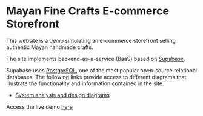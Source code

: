 # Mayan Fine Crafts E-commerce Storefront

This website is a demo simulating an e-commerce storefront selling authentic Mayan handmade crafts.

The site implements backend-as-a-service (BaaS) based on [Supabase](https://supabase.com/).

Supabase uses [PostgreSQL](https://www.postgresql.org/), one of the most popular open-source relational databases. The following links provide access to different diagrams that illustrate the functionality and information contained in the site.

- [System analysis and design diagrams](https://viewer.diagrams.net/?tags=%7B%7D&highlight=0000ff&edit=_blank&layers=1&nav=1&page-id=G5joS5WQsq4Hca0EG5QD&title=Ecommerce%20Frontstore.drawio#R%3Cmxfile%3E%3Cdiagram%20id%3D%22qZy4j8M72FENCWA4GprZ%22%20name%3D%22Use-case%20Diagram%22%3E7Vlbb9s6DP41fmxhW7aTPObScwasA4Jlw9anQbUVWzi2lclKk%2BzXj7Kk%2BCK3XYu06cEKJIBJ0ZT08aNAyg6aF%2Ft%2FOd5kn1hCcsd3U04TBy0c3%2FfgD4oNTklHIS1W9JdRulq7pQmpOoaCsVzQTVcZs7IksejoMOds1zVbs9xexirGObG032giMqUdh26j%2F0BompmJPFePFNgYa0WV4YTtWip05aA5Z0yop2I%2FJ7lExuCi3vvnntHjwjgpxZ%2B8EH4u8Y8bln35Lirvurr7eLMcXYyUlzucb%2FWG9WLFwSDA2bZMiHTiOmi2y6ggqw2O5egOAgq6TBQ5SB48rmmez1nOOMglK8FopmcgXJD9vUv3joAATQgriOAHMNEvIIPhQclRoMRdExHf4J61ooEircQ66OnRdQMUPGisnoDb%2BHHcSJlMJd8aJFo4dUEFGPjhe1u4kcJlaMTFvj24OGhJzUmStE%2FWHrCwLrblMXlgQ6FOJcxTIh6wuydQrUiEA4EwOk5yLOhdd7lDwdEzLBmFjRx5ELhdHhx5YVyobeq32rnQdxR2HfmjniOFg%2BWo5spx28%2Bnj2fRZ0Uwj7P6QOIyhJwl21hUNqvyHE468ngmniLteiiN7bTzgoFo98E8Wdb5FmxLiHeGAY83CpnvhmfGDFmYTeOYVACTy3hC%2BNvCC%2FnRmfEKLLxmGK9As8AC39ZU6%2BHVQmQIsBOgFEZhl1XeAKu8B87dk6MUWijNt5UA59yCB%2BqejXzcFvk0FrIymEkwKNRY1%2FiW5EtWUUFZCSa3TICPlsE0p6kcEOz01PMDrwOqF9igogFMX6ymiCxMP%2BES6sv%2FL6TIn5wX0okFqX3aPadMu%2FTCbqUWjCeP1Gq1tCScws4IN8o9FcrhBGlR%2BRuPjdy4k8KhJfSdOa9fDY6G6fBeDT6tGnRfiKZn6yaic%2FLCH%2FVOodC9HIUh8iYepCmK%2FOexxCpV%2BqfWS7PEbhrOwRJzZHmd8yp88LQ6IbPMlc9jJ1PwfjKdgnN2x%2FUXcs5%2F59xrcs7uWP9CzqF3zr0m5%2Byu3%2FGjHNCaJfQOHlNRh1ep1qxee8PH6OeWmYGLqv5kMQUDP9js1Wt63Di6uohZAb1yLO%2BtVtDAkTVXPr9W5CJW91kLilOOCzMp7EvN210LqDsr7CUK9HJSj3XTFwMPZb9Qr3SlzbyB7rCgSSIHZ9UGx7RMr8laUgc1ms%2BaTbVKcPYf6d37cybkjUk9hUyOjQxeHc5wBj8I8FzmUwjLnIPsNTL8pDkXc1aCa0zr5CG4EjtSiRfoWvt3dk6%2FaQ2GrqDMVdUTulYQmw8%2BirzNNzF09Rs%3D%3C%2Fdiagram%3E%3Cdiagram%20id%3D%22G5joS5WQsq4Hca0EG5QD%22%20name%3D%22Activity%20Diagram%3A%20Purchase%20Products%22%3E7Zpdc6MqGMc%2FTS57RkSNvWzS7NlzcTqd7U5frnaIEmVWxUHSJPvpD0SIIrax3TTJmW1vKg8vwv%2F5AQ%2BYEZzm678ZKtN%2FaYyzkevE6xG8HrkuAMAT%2F6RlU1v8cVAbEkZiVagx3JFfWBkdZV2SGFdGQU5pxklpGiNaFDjihg0xRldmsQXNzLeWKMGW4S5CmW19IDFPa2voO439KyZJqt8MHJWTI11YGaoUxXTVMsHZCE4Zpbx%2BytdTnEnxtC51vS8v5O46xnDBh1S44DfzoloV0f108evm4fFps%2Flyod3zjLKlGvFEioZl04zGy4hXWqV6FHyjpWF0WcRYtg5GcLJKCcd3JYpk7krAIGwpzzOVrV6DGcfrFwcAdrIInjDNMWcbUURVcLW0G611WKdXjWOAVjttOSVQNqRYSHZNN3KJB6XYW9TzLfXuCV5tnU3LkhSJJBMxXgPK5UDPTUU3BKdWMbBU%2FIZz%2BtxicOQGmejGZM7EUyKfFozmfTqfWF3PgYa6nnNyRseWureZVMB1KIsxO7lkXSB9cHIgQ0uyqzhu0yj2oDOEz1ogL8cnVlK%2FrKXkLCbc0K47s%2FetlynN58vqSIL6hqBw3DObQY%2BgALgfpSiwFLUkEs2I8Aibcojwo5T5FRf63nHEZf6CZNmUZpRtK0Jn%2BycLc0Z%2F4lbOYqFyDqGqZ6oa2PMd9mgKPwxSd4CksYgKVZIyntKEFiibNda21FIdIkLIq4wkhbDNKedit4ITXMRXMiaVjZS4qC0q5g1flb1ZSpxtLTHuR5n4y9fJp3be9dpIbVSqHpYcy%2BuuE0OnSxbhARwKmhLM90aYNgwMZ4iTZ7Mnfb5VVW8pkavBDqLAXOvCTgt1v1SlDiC7XvwGM3AAM423owxVFYlMTDo%2BXRPecqlIPaly8rlxqEx8gD%2F1QWC%2FP8N%2Bf7Zmr98ze7XtN90OO1scBJ0m6oFafrcb8jthcHBkgOyD1wkAOoOFRAdb%2B8HzP8E7BHj2mfUPBc8fCF7rtuYcwHM7cdBQ8Lo7Jhx3Gvpo8Oxjvg3ea5GrjJXOKW71L%2B3TwHEDV%2Fto%2F%2F8OQjTa%2B%2FeC8TlNSa97fn7vXuCBI09J%2B6LjD90LxkP3guATvEOAd2mBt7vytW%2BEdtduB0ETtMBsMN2HpgFmw%2BkRDtqD18RPNA%2BBpt6trcvfnDLzq9hhFsq30Lj3Eurg3J0KJ9c1Yy0Peu%2FDyboT98JBOAlXok2rWCkLVC93GHhOb4df6le3vO5XQ3Pdg%2Fey%2Fc%2Fl7AavHh7mMHpc%2F5gEF%2Fcluei7O64X2xToxfZW6Jqi7Qfg2%2BYD8FUknEm4VOSaoISh3F6mtUV0rWnOmiYi%2Fuad%2BN4I2gtadCN8ZapKFMkvBvDab1LfaSkMktb%2BDwJiT2GLbDsrUxLH20tXcyYidUsbiSmC2WGOCmHnjG%2FfcHtez%2BTx3n5SEMnmJwQ1J80PMeDsPw%3D%3D%3C%2Fdiagram%3E%3Cdiagram%20id%3D%22fAKFOc9divsB3pqjNnwO%22%20name%3D%22Conceptual%20Data%20Model%22%3E7Vrfc5s4EP5rPNN7SAeBIe5jDU5%2FXHJN4%2FTaPt3IoIAmgDghxyZ%2FfVcgDFh2miZ2yAMznjFarVar%2Fb6VtcIjy03WHzjOogsWkHhkGsF6ZHkj00QIjeFLSopKYp86lSDkNFBKjWBO74kSGkq6pAHJO4qCsVjQrCv0WZoSX3RkmHO26qrdsLg7a4ZDognmPo516XcaiKiSTmyjkX8kNIzqmZGhehJcKytBHuGArVoiazayXM6YqJ6StUtiGbw6LtW4sz29G8c4ScVjBnye%2Flzky7D41zKyxddvs5WL7JPxpDJzh%2BOlWvHIdGIwOI1gBieUT7MTnyUJ4T4BzblgnNxwBpOahstSn2RiiWEiBycZKKeLXH7VVvIMp3LxolARdf5fyhVPF9i%2FDTlbpgFYjxkfWe%2BlsykVFKyVBpRm7YaHBQYVxbHKPCy3mqFSaYkb99sL2uGIPlE9YMF%2FY9fsGDQFWZfziAQW4CG5esHZLXGr9XkpS0FzekPjeEsEa%2FBpGoLAblrXDALpnQCs1nQVUUHmIJdTrSDVQMbuCL%2BJS0pFNAhICrIyoEQiLkfhmIYg9XygCOEbl2EcuLqXRmhDTshqwhIieAEqasBE0VnlszlW7VWTHU6dA1ErM2o9rBIy3FhuOAsPira7KezhM1SIb7YbWd%2FnH26n2eev%2F50gjcGXnAVL2Au28clXNIlxhQHwd656ZKT8iMbBOS7YUrqbCyBn3ZpGjNN70McNqpgLtVWZTkdjLkcqm5zkoHNZRxZtiS7wuqN4jnNRe8PiGGc5XZT%2ByYEJ5iFNp0wIluwDt1xT5RXsugcBG5ldtC1TR3uj00bbNJwjwW1qcH8K9mXiH6bfObmR7o8byZVa0XhvugnYlBYbGmWMpqJcsT2FDwTGNd7aIxt8cqGNmjZ8pDoXsIWCm5iWgBDgwIpIHnTQNPfsAK2dpk3o8aOQ359MOh3qZHceh751rFy3NPD%2FwQkZ4H9crj8BcbtvxMca4h7JfU4zQVk6AH804Cd9A2%2Fr%2B3wiz%2BoD5MeCHKG%2BMT%2FdcZSj%2FoD5ETEf9425o2F%2BhYWshQbQjwb6ad%2Bg67cOX3gARYxpfBIkGQq3Zxdu1lMLt82GcPg63dixu6tCXY40jTdnf%2F81pP2hSrnJ6y7lkH5v4y5zyJJyGxj48MJ86L3QQ%2B%2F0Sg%2BL4ez3Qvj3Xu%2BZ%2Bn5wTYe7nZfCv%2F%2FiD%2BkVf%2FODMBwIn3kgtJ96IJwc7TyoV350uMk%2F3E2%2B%2FcrPf%2Fplz3CX%2F9yy%2F2HMez%2FjmfrLOw1vEoSkpj%2BsloriisRY3vbPmh4tpK3wkTR4L%2F%2F4Ac3Z1T3h7Jpd4LSod%2FumL8Fp8KUkTfetOczKix%2Ftxk%2FZeGvXTW%2Fd7vQK1SrNn1EZkqp3TcWP2il4blmBVmNENmobVThkDB7e5yFkbMl98lCwKz1wKiQPksbYTZo2S3a90N8IeYnPXdfjXdxRc1zKzGp%2BmUy7%2B8v0zu5aqBaqBjUE1OxYVtcOMrcMVZHQDJVM3qz7GeTWX06%2BZnKjPyN3TWajHzLXh4Xfs3nPMeil2Oygw7DZ3rKD7EOxGZrNn84q9eave9bsFw%3D%3D%3C%2Fdiagram%3E%3Cdiagram%20name%3D%22Physical%20Data%20Model%22%20id%3D%222MrrYlgzu1AbThAJZA1t%22%3E7V1bc5s4FP41nml3Jhnf8OUxdpw2u26S2uls%2B9SRQTbqAqJCju3%2B%2Bj0CcbNsBxrfapjJBR3EkXTOJ33SQUCl0beXHxhyzU%2FUwFalXjWWlcZtpV6v1WpN%2BCckq0CitVuBYMaIITPFgjH5haWwKqVzYmAvlZFTanHipoU6dRys85QMMUYX6WxTaqVLddEMK4KxjixV%2Bi8xuBlIO1o1ln%2FEZGaGJdeq8oyNwsxS4JnIoIuEqDGoNPqMUh4c2cs%2BtoTxQrsE191tORtVjGGHZ7ng5sfVj4%2FmR3bFfqBhy2NtNPGuxAVCzQuy5rLFT4wac7BkUGm%2BCi0B9XfFIUcTIep5HDEuHdaoggBcwBFxMANBzU9bFnI94mcPJCaxjCFa0TkPFYWp3pQssTEK%2FCXyguuGoEwkhfIpKB%2FLyojTyCIzB451aL0oscewB3UZIo%2FLHCa3LXmomkpa7wUzjpcJkTTdB0xtzNkKssizLelFCeNG6NVFDIpaR8rMBCDqTSlEEoizSHXsKziQ7srjuobiut0%2BGwn09UzKyC%2FhKUtaNulHP70gtoUcgDUy1kQ96ndj3x%2FEsvrUosLZDnWw4m%2BRyWDUfUZshrkUuJQ43DeE1oMfME2%2Feq1VNKhrH9K1OA0%2FIjvjfep4nAGuhA4M7l1g4eIep65UauFpqJ9Jw4vjCeWc2lsRsLs7vI6LEAgZcdA4GAyaag%2F%2BZysQwAKcIGsEQyVyZlbgNn%2FkRLHbNvh2o7UjC6%2Bbfr2zUrDn1PIHP5MYBoaO21uYhOOxi3SRaQHk8VqX3d0JXndYwkONnA6SymKr5daGLBilHMShC80dw1O8HtXzDUDQFCBAfrjI4Z0T4yEcrIO8PQ%2B8TpzZMLiyda6AWW7v4dpeAZRJ3TEQ1CoZJROjVA%2FJKK2TM0o7OwyOM35gg4T6Djw6tDJ76%2BLppKOgQGcYijS%2BIy5WYcSGboNsd%2FtK4UzI5SzgUjwy6ZZkcnoy6Z6aTELFRSSTbmZvXTqZNGoKChxkY1%2FCdBOxAnNIdpQUjkMaanSy5JCjc0gta6zzcCSSI9R5YSTSyO6uiycRNdJpYE9nxOWEOmJJgpcFXozkQErhiKSpLmZLIjk%2BkWinJpJmjkXphRFJ1AVKItHUNSmxxT6AolNIDowUjkI0dQlbUsjxKaRzagrRcqxJL4xCtOy7Zi6eQtQVqejYXsW%2F335qRJyQQnJgpHgUoi5gSwo5OoVEW0tPRyHqTp3CUEgzs7sunkLU3TYuI7qoLNge8WaBSSQ7SopHIurunP7cAxditptMKsXbsv2be7ajGx77H%2FnLOGS2GUCewaKdGRjnsmdbU8OQBdqzrZWRyNAU4V7Pcs%2F2ngBTuOlAqwxL7n1NmZ9RTr5nu1XcqGSrjEpGplCjknKbXbHva%2BWASOEIpJsjGFUSyKEI5OT7tLs5nv26MAKJekBJIF01uFQ%2B9PP7cCkcmbTV9ewjMzD7fs%2BxvZtWCheejMKRucOT2qFIoF0uJvcenoy6xJ8Tnmyri8kChSfb5XoyMoW6nizDk28BTPEmBOWWl72vLvMzysnDk201yHB3akY52vqyXe55iUyxac%2BL%2F7q5738MsZwFUIpHJDleSlMSyaGI5ORhyra6gaZARJI9rHzxRKLuoNHlLriSSXIhpXBM0ilveJ0Bk5z%2BpRKd4t7x6pR3vCJTlHe89gmX4rFJhlfTYGOGw1AkWJrw1QhbSLy0ZBCfCQKWAZ3U6mk%2FYce4Ee%2Byh%2BRg9Asz%2Bkw%2FIWcVklB8zkaO8eiDi4kW45CIoFS2%2BppMfBMJoAyZvF0mT96GbOWrvyNWyHkqYGTs06NzpuMddgrfu8tDWttKJXIRLIyWdWSKXrqfuk0WCplv7BecqvAOxD0Jso2xrK29%2Bl3rrqEsaLu8KkaYoqi1pqi5riiwjaJob1DNEIs9I6jW8kEVLwn%2FmjhOXAWp%2BCKRWL0ZzuGW5Nfh3C7hfBg4dzc9S9OyBDmaYJXWTBwNrnRqw6LQf6xuzCnDU0b9VjyZK4%2FoMJuvt4DdIasz8cS%2FW8QRnJZfMgn0Qf1ilclCEl2n9XNO5en4KHXBhK1L1vSu9UV%2Fz2aqc8GEnv6H16YRG2YWcnIAAi1OPfvTjat6dcu8YNP8Id01lR0SW%2FtP9plCMw2iKJ3oDu3wedlkdzjYZzW6m14RtA6rB8qxtxMdruL9UCAB9rxyUyomG8ChKIkEz6YAtC0%2Ft%2BO5WCdTIvRVjUA9D9RXp4ALADv1%2BIzh8edhJu1KnUfDsa%2FFInpQyrvx3J0gD79%2FYwumsPalC4FVGNjo4srCL0GLsD5nwD6iKCj8vYBZXLpn0rklojwT7OcV%2FXlhYvEOOH%2FyHujjfgn%2BJDx4L4MYAuYu6kG9K42bXJbYlGlurUssEkrGg%2BGg%2FxzZP6iKO59AE0SToJVsBX1VtCt4dZ2fIfr0TlDrROGx5h1lAaPC3%2FuH8WAUFx0WlS6pD1wsN2VlKAuEamMN8rIVL5%2FnmJFX4b1Bwyalm4bN3Zd%2B8XDU0iTCfkK1BKQ4FR2FeK6FRBL5o4K8ESWgggwx6Ml8gRodDJY2oYFtWgk%2FIHVzjGaFItXzT9fBPv%2B%2BcO3jl4fnd38JaN2NHj9VRKAlpKTkZryYpqr9e%2Fjz9%2BP9QypzhMZEzif4fRTZ3j1d%2B3FWf4QEBdfxfTxR8ofR4xeRt%2Fctrt0rbd%2BEuv2a8pVefe70uwe2XZuyRU9IJ9m2uWHyWV%2Bf22WgW0jGHzcLJn3xJ%2BIag%2F8B%3C%2Fdiagram%3E%3C%2Fmxfile%3E)

Access the live demo [here](https://josecarlosgt.github.io/Mayan-Crafts/)
